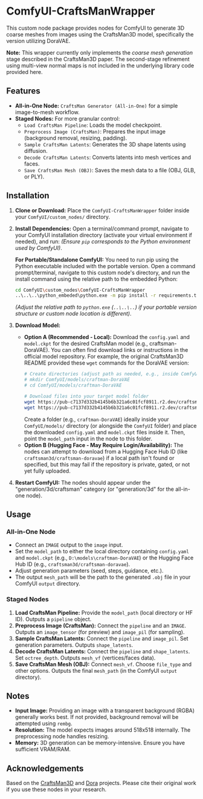 # ComfyUI-CraftsManWrapper

This custom node package provides nodes for ComfyUI to generate 3D coarse meshes from images using the CraftsMan3D model, specifically the version utilizing DoraVAE.

**Note:** This wrapper currently only implements the *coarse mesh generation* stage described in the CraftsMan3D paper. The second-stage refinement using multi-view normal maps is not included in the underlying library code provided here.

## Features

*   **All-in-One Node:** `CraftsMan Generator (All-in-One)` for a simple image-to-mesh workflow.
*   **Staged Nodes:** For more granular control:
    *   `Load CraftsMan Pipeline`: Loads the model checkpoint.
    *   `Preprocess Image (CraftsMan)`: Prepares the input image (background removal, resizing, padding).
    *   `Sample CraftsMan Latents`: Generates the 3D shape latents using diffusion.
    *   `Decode CraftsMan Latents`: Converts latents into mesh vertices and faces.
    *   `Save CraftsMan Mesh (OBJ)`: Saves the mesh data to a file (OBJ, GLB, or PLY).

## Installation

1.  **Clone or Download:** Place the `ComfyUI-CraftsManWrapper` folder inside your `ComfyUI/custom_nodes/` directory.
2.  **Install Dependencies:** Open a terminal/command prompt, navigate to your ComfyUI installation directory (activate your virtual environment if needed), and run:
    *(Ensure `pip` corresponds to the Python environment used by ComfyUI)*.

    **For Portable/Standalone ComfyUI:** You need to run pip using the Python executable included with the portable version. Open a command prompt/terminal, navigate to this custom node's directory, and run the install command using the relative path to the embedded Python:
    ```bash
    cd ComfyUI\custom_nodes\ComfyUI-CraftsManWrapper
    ..\..\..\python_embeded\python.exe -m pip install -r requirements.txt
    ```
    *(Adjust the relative path to `python.exe` (`..\..\..`) if your portable version structure or custom node location is different)*.
3.  **Download Model:**
    *   **Option A (Recommended - Local):** Download the `config.yaml` and `model.ckpt` for the desired CraftsMan model (e.g., craftsman-DoraVAE). You can often find download links or instructions in the official model repository. For example, the original CraftsMan3D README provided these `wget` commands for the DoraVAE version:
        ```bash
        # Create directories (adjust path as needed, e.g., inside ComfyUI/models/)
        # mkdir ComfyUI/models/craftman-DoraVAE
        # cd ComfyUI/models/craftman-DoraVAE

        # Download files into your target model folder
        wget https://pub-c7137d332b4145b6b321a6c01fcf8911.r2.dev/craftsman-DoraVAE/config.yaml
        wget https://pub-c7137d332b4145b6b321a6c01fcf8911.r2.dev/craftsman-DoraVAE/model.ckpt
        ```
        Create a folder (e.g., `craftman-DoraVAE`) ideally inside your `ComfyUI/models/` directory (or alongside the `ComfyUI` folder) and place the downloaded `config.yaml` and `model.ckpt` files inside it. Then, point the `model_path` input in the node to this folder.
    *   **Option B (Hugging Face - May Require Login/Availability):** The nodes can attempt to download from a Hugging Face Hub ID (like `craftsman3d/craftsman-doravae`) if a local path isn't found or specified, but this may fail if the repository is private, gated, or not yet fully uploaded.
4.  **Restart ComfyUI:** The nodes should appear under the "generation/3d/craftsman" category (or "generation/3d" for the all-in-one node).

## Usage

### All-in-One Node

*   Connect an `IMAGE` output to the `image` input.
*   Set the `model_path` to either the local directory containing `config.yaml` and `model.ckpt` (e.g., `D:\models\craftman-DoraVAE`) or the Hugging Face Hub ID (e.g., `craftsman3d/craftsman-doravae`).
*   Adjust generation parameters (seed, steps, guidance, etc.).
*   The output `mesh_path` will be the path to the generated `.obj` file in your ComfyUI `output` directory.

### Staged Nodes

1.  **Load CraftsMan Pipeline:** Provide the `model_path` (local directory or HF ID). Outputs a `pipeline` object.
2.  **Preprocess Image (CraftsMan):** Connect the `pipeline` and an `IMAGE`. Outputs an `image_tensor` (for preview) and `image_pil` (for sampling).
3.  **Sample CraftsMan Latents:** Connect the `pipeline` and `image_pil`. Set generation parameters. Outputs `shape_latents`.
4.  **Decode CraftsMan Latents:** Connect the `pipeline` and `shape_latents`. Set `octree_depth`. Outputs `mesh_vf` (vertices/faces data).
5.  **Save CraftsMan Mesh (OBJ):** Connect `mesh_vf`. Choose `file_type` and other options. Outputs the final `mesh_path` (in the ComfyUI `output` directory).

## Notes

*   **Input Image:** Providing an image with a transparent background (RGBA) generally works best. If not provided, background removal will be attempted using `rembg`.
*   **Resolution:** The model expects images around 518x518 internally. The preprocessing node handles resizing.
*   **Memory:** 3D generation can be memory-intensive. Ensure you have sufficient VRAM/RAM.

## Acknowledgements

Based on the [CraftsMan3D](https://github.com/wyysf-98/CraftsMan) and [Dora](https://github.com/Seed3D/Dora) projects. Please cite their original work if you use these nodes in your research.
